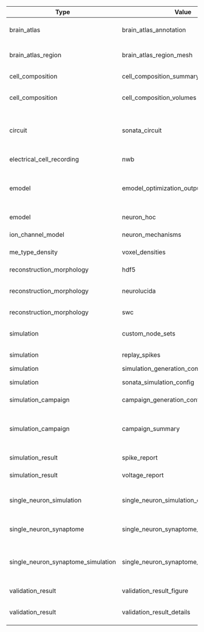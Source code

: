 | Type                                  | Value                                             | Content-Type       | Suffix          | Description                                                                      |
| ------------------------------------- | ------------------------------------------------- | ------------------ | --------------- | -------------------------------------------------------------------------------- |
| brain\_atlas                          | brain\_atlas\_annotation                          | application/nrrd   | .nrrd           | Brain atlas annotation nrrd volume.                                              |
| brain\_atlas\_region                  | brain\_atlas\_region\_mesh                        | application/obj    | .obj            | Brain atlas region mesh geometry object.                                         |
| cell\_composition                     | cell\_composition\_summary                        | application/json   | .json           | Region/mtype/etype densities summary                                             |
| cell\_composition                     | cell\_composition\_volumes                        | application/json   | .json           | mtype/etype voxel densities composition                                          |
| circuit                               | sonata\_circuit                                   | N/A                | N/A (directory) | SONATA circuit, but have a circuit\_config.json in the root of the directory     |
| electrical\_cell\_recording           | nwb                                               | application/nwb    | .nwb            | Electrophysiological timeseries data                                             |
| emodel                                | emodel\_optimization\_output                      | application/json   | .json           | Electrical model optimized parameters, and electrical feature: values and scores |
| emodel                                | neuron\_hoc                                       | application/hoc    | .hoc            | Electrical model NEURON template                                                 |
| ion_channel_model                     | neuron\_mechanisms                                | application/mod    | .mod            | Ionic mechanisms file                                                            |
| me_type_density                       | voxel_densities                                   | application/nrrd   | .nrrd           | Morpho-electric cell voxel densities                                             |
| reconstruction\_morphology            | hdf5                                              | application/x-hdf5 | .h5             | Morphology in HDF5 format                                                        |
| reconstruction\_morphology            | neurolucida                                       | application/asc    | .asc            | Morphology in Neurolucida ASCII format                                           |
| reconstruction\_morphology            | swc                                               | application/swc    | .swc            | Morphology in SWC format                                                         |
| simulation                            | custom\_node\_sets                                | application/json   | .json           | Node set groups for regions, mtypes, etc.                                        |
| simulation                            | replay\_spikes                                    | application/x-hdf5 | .h5             |                                                                                  |
| simulation                            | simulation\_generation\_config                    | application/json   | .json           |                                                                                  |
| simulation                            | sonata\_simulation\_config                        | application/json   | .json           | Simulation SONATA configuration                                                  |
| simulation\_campaign                  | campaign\_generation\_config                      | application/json   | .json           | Campaign configuration                                                           |
| simulation\_campaign                  | campaign\_summary                                 | application/json   | .json           | Summary of generated campaign listing all created simulation configs             |
| simulation\_result                    | spike\_report                                     | application/x-hdf5 | .h5             | Simulation spikes report                                                         |
| simulation\_result                    | voltage\_report                                   | application/x-hdf5 | .h5             | Simulation voltage report                                                        |
| single\_neuron\_simulation            | single\_neuron\_simulation\_data                  | application/json   | .json           | single neuron simulation configuration and timeseries output                     |
| single\_neuron\_synaptome             | single\_neuron\_synaptome\_config                 | application/json   | .json           | single neuron synaptome configuration                                            |
| single\_neuron\_synaptome\_simulation | single\_neuron\_synaptome\_simulation\_data       | application/json   | .json           | single neuron synaptome simulation configuration and timeseries output           |
| validation\_result                    | validation\_result\_figure                        | application/pdf    | .pdf            | Validation result figure                                                         |
| validation\_result                    | validation\_result\_details                       | text/plain         | .txt            | Log and details about the validation execution                                   |
